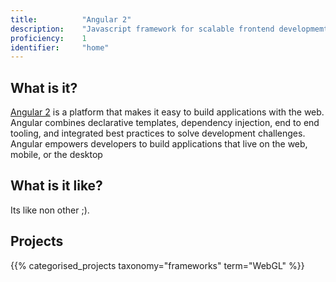 ```yaml
---
title: 			"Angular 2"
description: 	"Javascript framework for scalable frontend developmemt."
proficiency:	1
identifier:		"home"
---
```


## What is it?
[Angular 2](https://angular.io) is a platform that makes it easy to build applications with the web. Angular combines declarative templates, dependency injection, end to end tooling, and integrated best practices to solve development challenges. Angular empowers developers to build applications that live on the web, mobile, or the desktop

## What is it like?
Its like non other ;).

## Projects
{{% categorised_projects taxonomy="frameworks" term="WebGL" %}}